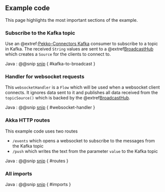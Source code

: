 ## Example code

This page highlights the most important sections of the example.

### Subscribe to the Kafka topic

Use an @extref:[Pekko-Connectors Kafka](pekko-connectors-kafka:) consumer to subscribe to a topic in Kafka. The received `String` values are sent to a @extref[BroadcastHub](akka:stream/stream-dynamic.html#using-the-broadcasthub) which creates a `Source` for the clients to connect to.

Java
: @@snip [snip](/src/main/java/samples/javadsl/Main.java) { #kafka-to-broadcast }

### Handler for websocket requests

This `websocketHandler` is a `Flow` which will be used when a websocket client connects. It ignores data sent to it and publishes all data received from the `topicSource()` which is backed by the @extref[BroadcastHub](akka:stream/stream-dynamic.html#using-the-broadcasthub).

Java
: @@snip [snip](/src/main/java/samples/javadsl/Main.java) { #websocket-handler }

### Akka HTTP routes

This example code uses two routes
* `/events` which opens a websocket to subscribe to the messages from the Kafka topic
* `/push` which writes the text from the parameter `value` to the Kafka topic

Java
: @@snip [snip](/src/main/java/samples/javadsl/Main.java) { #routes }

### All imports

Java
: @@snip [snip](/src/main/java/samples/javadsl/Main.java) { #imports }

